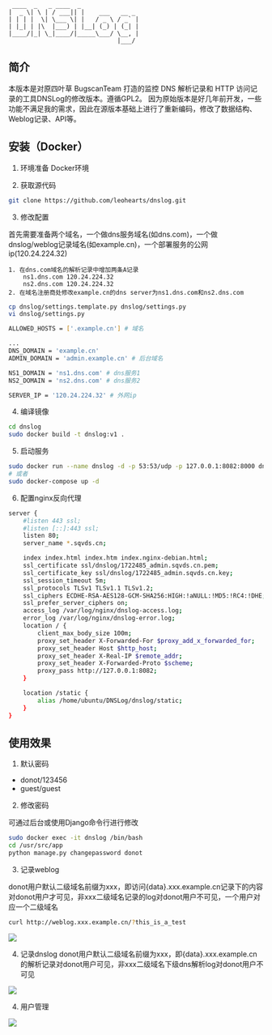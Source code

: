 ```
 ____  _   _ ____  _
|  _ \| \ | / ___|| |    ___   __ _
| | | |  \| \___ \| |   / _ \ / _` |
| |_| | |\  |___) | |__| (_) | (_| |
|____/|_| \_|____/|_____\___/ \__, |
                              |___/
```

简介
---

本版本是对原四叶草 BugscanTeam 打造的监控 DNS 解析记录和 HTTP 访问记录的工具DNSLog的修改版本。遵循GPL2。
因为原始版本是好几年前开发，一些功能不满足我的需求，因此在源版本基础上进行了重新编码，修改了数据结构、Weblog记录、API等。

安装（Docker）
---

1. 环境准备
Docker环境

2. 获取源代码

```bash
git clone https://github.com/leohearts/dnslog.git
``` 

3. 修改配置

首先需要准备两个域名，一个做dns服务域名(如dns.com)，一个做dnslog/weblog记录域名(如example.cn)，一个部署服务的公网ip(120.24.224.32)

	1. 在dns.com域名的解析记录中增加两条A记录
		ns1.dns.com 120.24.224.32
		ns2.dns.com 120.24.224.32
	2. 在域名注册商处修改example.cn的dns server为ns1.dns.com和ns2.dns.com

```bash
cp dnslog/settings.template.py dnslog/settings.py
vi dnslog/settings.py

ALLOWED_HOSTS = ['.example.cn'] # 域名

...
DNS_DOMAIN = 'example.cn'
ADMIN_DOMAIN = 'admin.example.cn' # 后台域名

NS1_DOMAIN = 'ns1.dns.com' # dns服务1
NS2_DOMAIN = 'ns2.dns.com' # dns服务2

SERVER_IP = '120.24.224.32' # 外网ip
```

4. 编译镜像

```bash
cd dnslog
sudo docker build -t dnslog:v1 .
```

5. 启动服务

```bash
sudo docker run --name dnslog -d -p 53:53/udp -p 127.0.0.1:8082:8000 dnslog:v1
# 或者
sudo docker-compose up -d
```

6. 配置nginx反向代理

```bash
server {
	#listen 443 ssl;
	#listen [::]:443 ssl;
	listen 80;
	server_name *.sqvds.cn;

	index index.html index.htm index.nginx-debian.html;
	ssl_certificate ssl/dnslog/1722485_admin.sqvds.cn.pem;
	ssl_certificate_key ssl/dnslog/1722485_admin.sqvds.cn.key;
	ssl_session_timeout 5m;
	ssl_protocols TLSv1 TLSv1.1 TLSv1.2;
	ssl_ciphers ECDHE-RSA-AES128-GCM-SHA256:HIGH:!aNULL:!MD5:!RC4:!DHE;
	ssl_prefer_server_ciphers on;
	access_log /var/log/nginx/dnslog-access.log;
	error_log /var/log/nginx/dnslog-error.log;
	location / {
		client_max_body_size 100m;
		proxy_set_header X-Forwarded-For $proxy_add_x_forwarded_for;
		proxy_set_header Host $http_host;
		proxy_set_header X-Real-IP $remote_addr;
		proxy_set_header X-Forwarded-Proto $scheme;
		proxy_pass http://127.0.0.1:8082;
	}

	location /static {
		alias /home/ubuntu/DNSLog/dnslog/static;
	}
}
```

使用效果
---

1. 默认密码

- donot/123456
- guest/guest

2. 修改密码

可通过后台或使用Django命令行进行修改

```bash
sudo docker exec -it dnslog /bin/bash
cd /usr/src/app
python manage.py changepassword donot
```

3. 记录weblog

donot用户默认二级域名前缀为xxx，即访问{data}.xxx.example.cn记录下的内容对donot用户才可见，非xxx二级域名记录的log对donot用户不可见，一个用户对应一个二级域名

```bash
curl http://weblog.xxx.example.cn/?this_is_a_test
```

![](./images/2.png)

4. 记录dnslog
donot用户默认二级域名前缀为xxx，即{data}.xxx.example.cn的解析记录对donot用户可见，非xxx二级域名下级dns解析log对donot用户不可见

![](./images/3.png)

4. 用户管理

![](./images/1.png)
